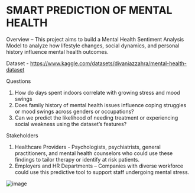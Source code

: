 # SMART PREDICTION OF MENTAL HEALTH

Overview – This project aims to build a Mental Health Sentiment Analysis Model to analyze how lifestyle changes, social dynamics, and personal history influence mental health outcomes.

Dataset - https://www.kaggle.com/datasets/divaniazzahra/mental-health-dataset

Questions
1.	How do days spent indoors correlate with growing stress and mood swings 
2.	Does family history of mental health issues influence coping struggles or mood swings across genders or occupations?
3.	Can we predict the likelihood of needing treatment or experiencing social weakness using the dataset’s features?

Stakeholders 
1.	Healthcare Providers - Psychologists, psychiatrists, general practitioners, and mental health counselors who could use these findings to tailor therapy or identify at risk patients. 
2.	Employers and HR Departments – Companies with diverse workforce could use this predictive tool to support staff undergoing mental stress.

![image](https://github.com/user-attachments/assets/34b5abbf-10de-4564-a2e9-07efccab90b6)


